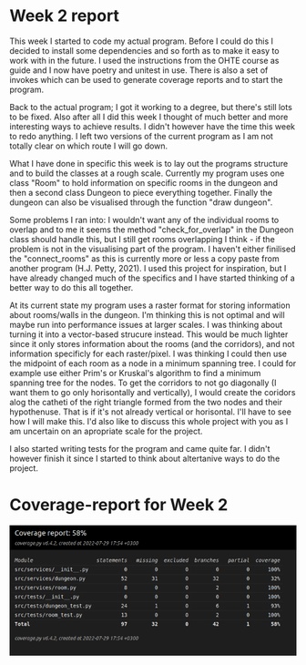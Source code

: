 # Week 2 report

This week I started to code my actual program. Before I could do this I decided to install some dependencies and so forth as to make it easy to work with in the future. I used the instructions from the OHTE course as guide and I now have poetry and unitest in use. There is also a set of invokes which can be used to generate coverage reports and to start the program.

 Back to the actual program; I got it working to a degree, but there's still lots to be fixed. Also after all I did this week I thought of much better and more interesting ways to achieve results. I didn't however have the time this week to redo anything. I left two versions of the current program as I am not totally clear on which route I will go down.

What I have done in specific this week is to lay out the programs structure and to build the classes at a rough scale. Currently my program uses one class "Room" to hold information on specific rooms in the dungeon and then a second class Dungeon to piece everything together. Finally the dungeon can also be visualised through the function "draw dungeon". 

Some problems I ran into: I wouldn't want any of the individual rooms to overlap and to me it seems the method "check_for_overlap" in the Dungeon class should handle this, but I still get rooms overlapping I think - if the problem is not in the visualising part of the program. I haven't either finilised the "connect_rooms" as this is currently more or less a copy paste from another program (H.J. Petty, 2021). I used this project for inspiration, but I have already changed much of the specifics and I have started thinking of a better way to do this all together.

At its current state my program uses a raster format for storing information about rooms/walls in the dungeon. I'm thinking this is not optimal and will maybe run into performance issues at larger scales. I was thinking about turning it into a vector-based strucure instead. This would be much lighter since it only stores information about the rooms (and the corridors), and not information specificly for each raster/pixel. I was thinking I could then use the midpoint of each room as a node in a minimum spanning tree. I could for example use either Prim's or Kruskal's algorithm to find a minimum spanning tree for the nodes. To get the corridors to not go diagonally (I want them to go only horisontally and vertically), I would create the coridors alog the catheti of the right triangle formed from the two nodes and their hypothenuse. That is if it's not already vertical or horisontal. I'll have to see how I will make this. I'd also like to discuss this whole project with you as I am uncertain on an apropriate scale for the project.  

I also started writing tests for the program and came quite far. I didn't however finish it since I started to think about altertanive ways to do the project. 

# Coverage-report for Week 2

![](./pictures/coverage-report_week2.png)
